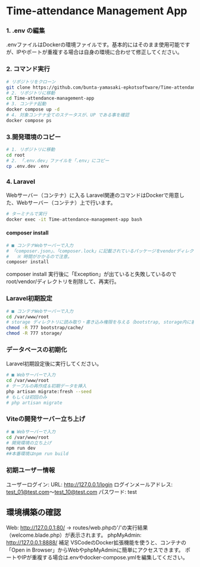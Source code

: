 # Time-attendance Management App

### 1. .env の編集
.envファイルはDockerの環境ファイルです。基本的にはそのまま使用可能ですが、IPやポートが重複する場合は自身の環境に合わせて修正してください。

### 2. コマンド実行
```sh
# リポジトリをクローン
git clone https://github.com/bunta-yamasaki-epkotsoftware/Time-attendance-management-app.git
# 2. リポジトリに移動
cd Time-attendance-management-app
# 3. コンテナ起動
docker compose up -d
# 4. 対象コンテナ全てのステータスが、UP である事を確認
docker compose ps
```

### 3.開発環境のコピー
```sh
# 1. リポジトリに移動
cd root
# 2. 「.env.dev」ファイルを「.env」にコピー
cp .env.dev .env
```

### 4. Laravel
Webサーバー（コンテナ）に入る
Laravel関連のコマンドはDockerで用意した、Webサーバー（コンテナ）上で行います。
```sh
# ターミナルで実行
docker exec -it Time-attendance-management-app bash
```

#### composer install

```sh
# ■ コンテナWebサーバーで入力
# 「composer.json」、「composer.lock」に記載されているパッケージをvendorディレクトリにインストール
#   ※ 時間がかかるので注意。
composer install
```

composer install 実行後に「Exception」が出ていると失敗しているので
root/vendor/ディレクトリを削除して、再実行。

### Laravel初期設定
```sh
# ■ コンテナWebサーバーで入力
cd /var/www/root
# storage ディレクトリに読み取り・書き込み権限を与える（bootstrap, storage内に書き込み（ログ出力時等）に「Permission denied」のエラーが発生する）
chmod -R 777 bootstrap/cache/
chmod -R 777 storage/
```

### データベースの初期化
Laravel初期設定後に実行してください。
```sh
# ■ Webサーバーで入力
cd /var/www/root
# テーブルの再作成＆初期データを挿入
php artisan migrate:fresh --seed
# もしくは初回のみ
# php artisan migrate
```

### Viteの開発サーバー立ち上げ
```sh
# ■ Webサーバーで入力
cd /var/www/root
# 開発環境の立ち上げ
npm run dev
##本番環境はnpm run build
```

### 初期ユーザー情報
<!-- <管理者ログインはまだ作成なし>
- 管理者ログイン:  
  - URL: [http://127.0.0.1/admin/login](http://127.0.0.1/admin/login)  
  - ログインID: `.env`ファイル参照 or `admin_01`〜`admin_10`  
  - パスワード: `.env`ファイル参照 or `admin` -->
ユーザーログイン:
URL: http://127.0.0.1/login
ログインメールアドレス: test_01@test.com〜test_10@test.com
パスワード: test

## 環境構築の確認
Web: http://127.0.0.1:80/
→ routes/web.phpの'/'の実行結果（welcome.blade.php）が表示されます。
phpMyAdmin: http://127.0.0.1:8888/
補足
VSCodeのDocker拡張機能を使うと、コンテナの「Open in Browser」からWebやphpMyAdminに簡単にアクセスできます。
ポートやIPが重複する場合は.envやdocker-compose.ymlを編集してください。
